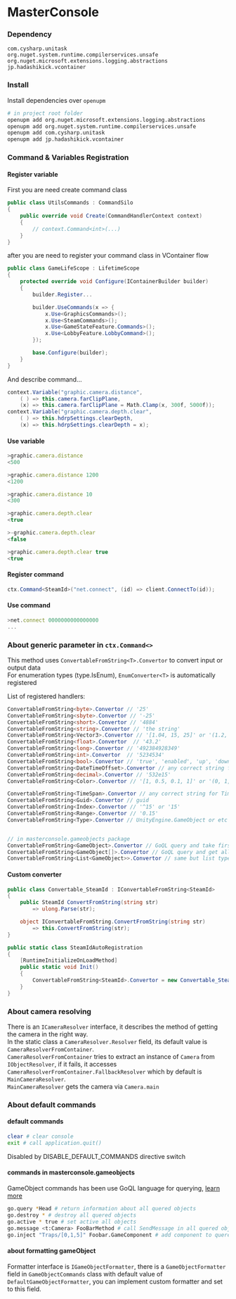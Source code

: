 # MasterConsole

### Dependency
`com.cysharp.unitask`   
`org.nuget.system.runtime.compilerservices.unsafe`   
`org.nuget.microsoft.extensions.logging.abstractions`  
`jp.hadashikick.vcontainer`   


### Install 

Install dependencies over `openupm`

```sh
# in project root folder
openupm add org.nuget.microsoft.extensions.logging.abstractions
openupm add org.nuget.system.runtime.compilerservices.unsafe
openupm add com.cysharp.unitask
openupm add jp.hadashikick.vcontainer
```


### Command & Variables Registration



#### Register variable

First you are need create command class
```C#
public class UtilsCommands : CommandSilo
{
    public override void Create(CommandHandlerContext context)
    {
        // context.Command<int>(...)
    }
}
```

after you are need to register your command class in VContainer flow

```C#
public class GameLifeScope : LifetimeScope
{
    protected override void Configure(IContainerBuilder builder)
    {
        builder.Register...

        builder.UseCommands(x => {
            x.Use<GraphicsCommands>();
            x.Use<SteamCommands>();
            x.Use<GameStateFeature.Commands>();
            x.Use<LobbyFeature.LobbyCommand>();
        });

        base.Configure(builder);
    }
}
```
And describe command...

```C#
context.Variable("graphic.camera.distance", 
    ( ) => this.camera.farClipPlane,
    (x) => this.camera.farClipPlane = Math.Clamp(x, 300f, 5000f));
context.Variable("graphic.camera.depth.clear", 
    ( ) => this.hdrpSettings.clearDepth,
    (x) => this.hdrpSettings.clearDepth = x);
```

#### Use variable

```js
>graphic.camera.distance
<500

>graphic.camera.distance 1200
<1200

>graphic.camera.distance 10
<300

>graphic.camera.depth.clear
<true

>-graphic.camera.depth.clear
<false

>graphic.camera.depth.clear true
<true
```

#### Register command

```C#
ctx.Command<SteamId>("net.connect", (id) => client.ConnectTo(id));
```


#### Use command

```js
>net.connect 0000000000000000
...
```


### About generic parameter in `ctx.Command<>`

This method uses `ConvertableFromString<T>.Convertor` to convert input or output data   
For enumeration types (type.IsEnum), `EnumConverter<T>` is automatically registered


List of registered handlers:
```C#
ConvertableFromString<byte>.Convertor // '25'
ConvertableFromString<sbyte>.Convertor // '-25'
ConvertableFromString<short>.Convertor // '4884'
ConvertableFromString<string>.Convertor // 'the string'
ConvertableFromString<Vector3>.Convertor // '[1.04, 15, 25]' or '(1.2, 55, 1)', can disable by DISABLE_DEFAULT_UNITY_CONVERTERS swtich
ConvertableFromString<float>.Convertor  // '43.2'
ConvertableFromString<long>.Convertor // '492384928349'
ConvertableFromString<int>.Convertor  // '5234534'
ConvertableFromString<bool>.Convertor // 'true', 'enabled', 'up', 'down'
ConvertableFromString<DateTimeOffset>.Convertor // any correct string for DateTimeOffset.Parse
ConvertableFromString<decimal>.Convertor // '532e15'
ConvertableFromString<Color>.Convertor // '[1, 0.5, 0.1, 1]' or '(0, 1, 1, 1)', can disable by DISABLE_DEFAULT_UNITY_CONVERTERS swtich

ConvertableFromString<TimeSpan>.Convertor // any correct string for TimeSpan.Parse 
ConvertableFromString<Guid>.Convertor // guid
ConvertableFromString<Index>.Convertor // '^15' or '15'
ConvertableFromString<Range>.Convertor // '0.15'
ConvertableFromString<Type>.Convertor // UnityEngine.GameObject or etc correct string for Type.Find


// in masterconsole.gameobjects package
ConvertableFromString<GameObject>.Convertor // GoQL query and take first object
ConvertableFromString<GameObject[]>.Convertor // GoQL query and get all queried objects
ConvertableFromString<List<GameObject>>.Convertor // same but list type
```

#### Custom converter

```C#
public class Convertable_SteamId : IConvertableFromString<SteamId>
{
    public SteamId ConvertFromString(string str)
        => ulong.Parse(str);

    object IConvertableFromString.ConvertFromString(string str)
        => this.ConvertFromString(str);
}

public static class SteamIdAutoRegistration
{
    [RuntimeInitializeOnLoadMethod]
    public static void Init()
    {
        ConvertableFromString<SteamId>.Convertor = new Convertable_SteamId();
    }
}
```



### About camera resolving


There is an `ICameraResolver` interface, it describes the method of getting the camera in the right way.    
In the static class a `CameraResolver.Resolver` field, its default value is `CameraResolverFromContainer`.   
`CameraResolverFromContainer` tries to extract an instance of `Camera` from `IObjectResolver`, if it fails, it accesses `CameraResolverFromContainer.FallbackResolver` which by default is `MainCameraResolver`.    
`MainCameraResolver` gets the camera via `Camera.main`



### About default commands


#### default commands
```bash
clear # clear console
exit # call application.quit()
```

Disabled by DISABLE_DEFAULT_COMMANDS directive switch

#### commands in masterconsole.gameobjects

GameObject commands has been use GoQL language for querying, [learn more](https://docs.unity3d.com/Packages/com.unity.selection-groups@0.8/manual/goql.html)

```bash
go.query *Head # return information about all quered objects
go.destroy * # destroy all quered objects
go.active * true # set active all objects
go.message <t:Camera> FooBarMethod # call SendMessage in all quered objects
go.inject "Traps/[0,1,5]" Foobar.GameComponent # add component to quered objects by type name
```


#### about formatting gameObject

Formatter interface is `IGameObjectFormatter`, there is a `GameObjectFormatter` field in `GameObjectCommands` class with default value of `DefaultGameObjectFormatter`, you can implement custom formatter and set to this field.